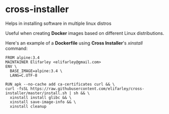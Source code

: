 # cross-installer
Helps in installing software in multiple linux distros

Useful when creating **Docker** images based on different Linux distributions.

Here's an example of a **Dockerfile** using **Cross Installer**'s *xinstall* command:

    FROM alpine:3.4
    MAINTAINER Elifarley <elifarley@gmail.com>
    ENV \
      BASE_IMAGE=alpine:3.4 \
      LANG=C.UTF-8

    RUN apk --no-cache add ca-certificates curl && \
    curl -fsSL https://raw.githubusercontent.com/elifarley/cross-installer/master/install.sh | sh && \
      xinstall install glibc && \
      xinstall save-image-info && \
      xinstall cleanup
